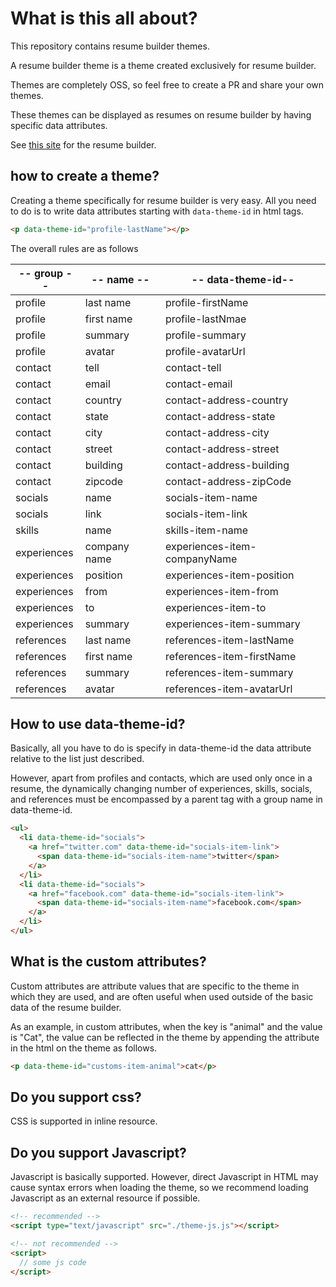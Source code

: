 # What is this all about?

This repository contains resume builder themes.

A resume builder theme is a theme created exclusively for resume builder.

Themes are completely OSS, so feel free to create a PR and share your own themes.

These themes can be displayed as resumes on resume builder by having specific data attributes.

See [this site](https://resume-builder-k.netlify.app/) for the resume builder.

## how to create a theme?

Creating a theme specifically for resume builder is very easy.
All you need to do is to write data attributes starting with `data-theme-id` in html tags.

```html
<p data-theme-id="profile-lastName"></p>
```

The overall rules are as follows

| -- group -- | -- name --   | -- data-theme-id--           |
| ----------- | ------------ | ---------------------------- |
| profile     | last name    | profile-firstName            |
| profile     | first name   | profile-lastNmae             |
| profile     | summary      | profile-summary              |
| profile     | avatar       | profile-avatarUrl            |
| contact     | tell         | contact-tell                 |
| contact     | email        | contact-email                |
| contact     | country      | contact-address-country      |
| contact     | state        | contact-address-state        |
| contact     | city         | contact-address-city         |
| contact     | street       | contact-address-street       |
| contact     | building     | contact-address-building     |
| contact     | zipcode      | contact-address-zipCode      |
| socials     | name         | socials-item-name            |
| socials     | link         | socials-item-link            |
| skills      | name         | skills-item-name             |
| experiences | company name | experiences-item-companyName |
| experiences | position     | experiences-item-position    |
| experiences | from         | experiences-item-from        |
| experiences | to           | experiences-item-to          |
| experiences | summary      | experiences-item-summary     |
| references  | last name    | references-item-lastName     |
| references  | first name   | references-item-firstName    |
| references  | summary      | references-item-summary      |
| references  | avatar       | references-item-avatarUrl    |

## How to use data-theme-id?

Basically, all you have to do is specify in data-theme-id the data attribute relative to the list just described.

However, apart from profiles and contacts, which are used only once in a resume, the dynamically changing number of experiences, skills, socials, and references must be encompassed by a parent tag with a group name in data-theme-id.

```html
<ul>
  <li data-theme-id="socials">
    <a href="twitter.com" data-theme-id="socials-item-link">
      <span data-theme-id="socials-item-name">twitter</span>
    </a>
  </li>
  <li data-theme-id="socials">
    <a href="facebook.com" data-theme-id="socials-item-link">
      <span data-theme-id="socials-item-name">facebook.com</span>
    </a>
  </li>
</ul>
```

## What is the custom attributes?

Custom attributes are attribute values that are specific to the theme in which they are used, and are often useful when used outside of the basic data of the resume builder.

As an example, in custom attributes, when the key is "animal" and the value is "Cat", the value can be reflected in the theme by appending the attribute in the html on the theme as follows.

```html
<p data-theme-id="customs-item-animal">cat</p>
```

## Do you support css?

CSS is supported in inline resource.

## Do you support Javascript?

Javascript is basically supported. However, direct Javascript in HTML may cause syntax errors when loading the theme, so we recommend loading Javascript as an external resource if possible.

```html
<!-- recommended -->
<script type="text/javascript" src="./theme-js.js"></script>

<!-- not recommended -->
<script>
  // some js code
</script>
```
